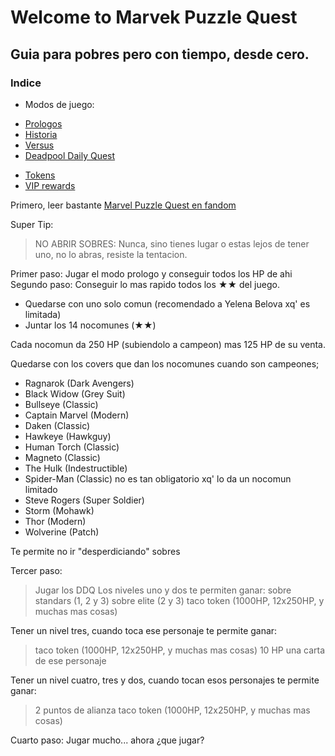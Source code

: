 
# Welcome to Marvek Puzzle Quest


## Guia para pobres pero con tiempo, desde cero.

### Indice

- Modos de juego:
* [Prologos](/mpq/modes/prologue/)
* [Historia](/mpq/modes/history/)
* [Versus](/mpq/modes/versus/)
* [Deadpool Daily Quest](/mpq/modes/ddq)
- [Tokens](/mpq/tokens)
- [VIP rewards](/mpq/vip)

Primero, leer bastante [Marvel Puzzle Quest en fandom](https://marvelpuzzlequest.fandom.com)

Super Tip:
> NO ABRIR SOBRES: Nunca, sino tienes lugar o estas lejos de tener uno, no lo abras, resiste la tentacion.

Primer paso: Jugar el modo prologo y conseguir todos los HP de ahi
Segundo paso: Conseguir lo mas rapido todos los &#9733;&#9733; del juego.

- Quedarse con uno solo comun (recomendado a Yelena Belova xq' es limitada)
- Juntar los 14 nocomunes (&#9733;&#9733;)

Cada nocomun da 250 HP (subiendolo a campeon) mas 125 HP de su venta.

Quedarse con los covers que dan los nocomunes cuando son campeones; 

- Ragnarok (Dark Avengers)
- Black Widow (Grey Suit)
- Bullseye (Classic)
- Captain Marvel (Modern)
- Daken (Classic)
- Hawkeye (Hawkguy)
- Human Torch (Classic)
- Magneto (Classic)
- The Hulk (Indestructible)
- Spider-Man (Classic) no es tan obligatorio xq' lo da un nocomun limitado
- Steve Rogers (Super Soldier)
- Storm (Mohawk)
- Thor (Modern)
- Wolverine (Patch)

Te permite no ir "desperdiciando" sobres

Tercer paso:
> Jugar los DDQ
Los niveles uno y dos te permiten ganar:
> sobre standars (1, 2 y 3)
> sobre elite (2 y 3)
> taco token (1000HP, 12x250HP, y muchas mas cosas)

Tener un nivel tres, cuando toca ese personaje te permite ganar:
> taco token (1000HP, 12x250HP, y muchas mas cosas)
> 10 HP
> una carta de ese personaje

Tener un nivel cuatro, tres y dos, cuando tocan esos personajes te permite ganar:
> 2 puntos de alianza
> taco token (1000HP, 12x250HP, y muchas mas cosas)

Cuarto paso: Jugar mucho... ahora ¿que jugar?
